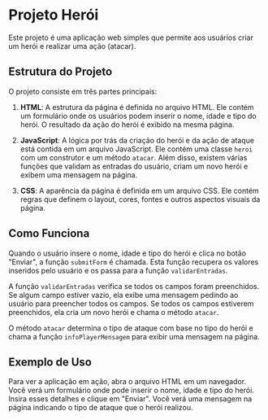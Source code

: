 # Projeto Herói

Este projeto é uma aplicação web simples que permite aos usuários criar um herói e realizar uma ação (atacar).

## Estrutura do Projeto

O projeto consiste em três partes principais:

1. **HTML**: A estrutura da página é definida no arquivo HTML. Ele contém um formulário onde os usuários podem inserir o nome, idade e tipo do herói. O resultado da ação do herói é exibido na mesma página.

2. **JavaScript**: A lógica por trás da criação do herói e da ação de ataque está contida em um arquivo JavaScript. Ele contém uma classe `heroi` com um construtor e um método `atacar`. Além disso, existem várias funções que validam as entradas do usuário, criam um novo herói e exibem uma mensagem na página.

3. **CSS**: A aparência da página é definida em um arquivo CSS. Ele contém regras que definem o layout, cores, fontes e outros aspectos visuais da página.

## Como Funciona

Quando o usuário insere o nome, idade e tipo do herói e clica no botão "Enviar", a função `submitForm` é chamada. Esta função recupera os valores inseridos pelo usuário e os passa para a função `validarEntradas`.

A função `validarEntradas` verifica se todos os campos foram preenchidos. Se algum campo estiver vazio, ela exibe uma mensagem pedindo ao usuário para preencher todos os campos. Se todos os campos estiverem preenchidos, ela cria um novo herói e chama o método `atacar`.

O método `atacar` determina o tipo de ataque com base no tipo do herói e chama a função `infoPlayerMensagem` para exibir uma mensagem na página.

## Exemplo de Uso

Para ver a aplicação em ação, abra o arquivo HTML em um navegador. Você verá um formulário onde pode inserir o nome, idade e tipo do herói. Insira esses detalhes e clique em "Enviar". Você verá uma mensagem na página indicando o tipo de ataque que o herói realizou.
